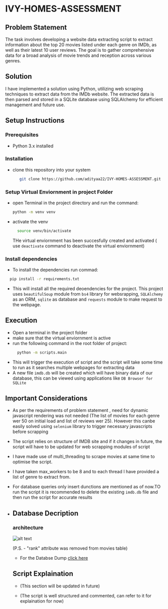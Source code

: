 # IVY-HOMES-ASSESSMENT
## Problem Statement
The task involves developing a website data extracting script to extract information
about the top 20 movies listed under each genre on IMDb, as well as their latest 10
user reviews. The goal is to gather comprehensive data for a broad analysis of
movie trends and reception across various genres.

## Solution
I have implemented a solution using Python, utilizing web scraping techniques to extract data from the IMDb website. The extracted data is then parsed and stored in a SQLite database using SQLAlchemy for efficient management and future use.

## Setup Instructions
### Prerequisites
- Python 3.x installed

### Installation
- clone this repository into your system
  ```bash
     git clone https://github.com/adityaa22/IVY-HOMES-ASSESSMENT.git
     ```
### Setup Virtual Enviornment in project Folder
- open Terminal in the project directory and run the command:
     ```bash
     python -m venv venv
     ```
- activate the venv
  ```bash
    source venv/bin/activate
    ```
  THe virtual enviornment has been succesfully created and activated ( use ```deactivate``` command to deactivate the virtual enviornment)

### Install dependencies
- To install the dependencies run commad:
```bash
  pip install -r requirements.txt
  ```
- This will install all the required deoendencies for the project. This project uses ```beautifulSoup``` module from ```bs4``` library for websrapping, ```SQLAlchemy``` as an ORM,  ```sqlite``` as database and ```requests``` module to make request to the webpage.

## Execution
- Open a terminal in the project folder
- make sure that the virtual enviornment is active
- run the following command in the root folder of project:
  ```Bash
    python -m scripts.main
    ```
- This will trigger the execution of script and the script will take some time to run as it searches multiple webpages for extracting data
- A new file ```imdb.db``` will be created which will have binary data of our database, this can be viewed using applications like ```DB Browser for SQLite```

## Important Considerations
- As per the requirements of problem statement , need for dynamic javascript rendering was not needed (The list of movies for each  genre wer 50 on initial load and list of reviews wer 25). However this canbe easily solved using ```selenium``` library to trigger necessary javascripts before scrapping
- The script relies on structure of IMDB site and if it changes in future, the script will have to be updated for web scrapping modules of script
- I have made use of multi_threading to scrape movies at same time to optimise the script.
- I have taken max_workers to be 8 and to each thread I have provided a list of genre to extract from.
- For database queries only insert dunctions are mentioned as of now.TO run the script it is recommended to delete the existing ````imdb.db```` file and then run the script for accurate results

- ## Database Decription
  ### architecture
  ![alt text](https://github.com/adityaa22/IVY-HOMES-ASSESSMENT/blob/main/DB_dump/DB_arch.png)

  (P.S. - "rank" attribute was removed from movies table)
  - For the Databse Dump [click here](https://github.com/adityaa22/IVY-HOMES-ASSESSMENT/tree/main/DB_dump)

  ## Script Explaination
  * (This section will be updated in future)
  
  * (The script is well structured and commented, can refer to it for explaination for now)
